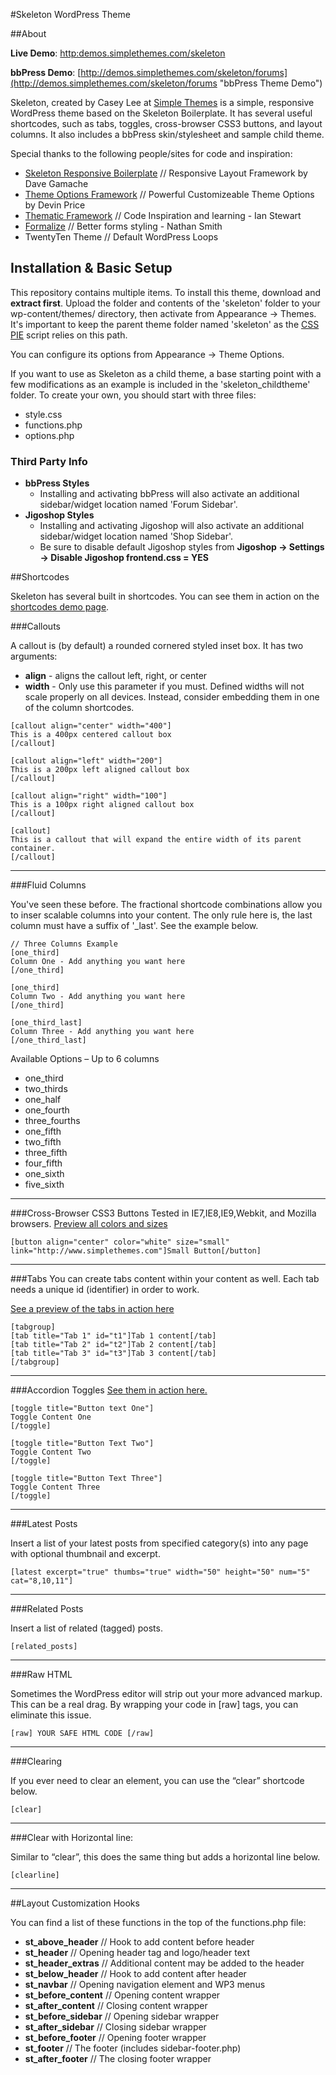 #Skeleton WordPress Theme

##About

**Live Demo**: [http:demos.simplethemes.com/skeleton](http:demos.simplethemes.com/skeleton "Skeleton WordPress Theme Demo")

**bbPress Demo**: [http://demos.simplethemes.com/skeleton/forums](http://demos.simplethemes.com/skeleton/forums "bbPress Theme Demo")

Skeleton, created by Casey Lee at [Simple Themes](http://www.simplethemes.com "WordPress Themes") is a simple, responsive WordPress theme based on the Skeleton Boilerplate.
It has several useful shortcodes, such as tabs, toggles, cross-browser CSS3 buttons, and layout columns.
It also includes a bbPress skin/stylesheet and sample child theme.

Special thanks to the following people/sites for code and inspiration:
 
* [Skeleton Responsive Boilerplate](http://www.getskeleton.com/) // Responsive Layout Framework by Dave Gamache
* [Theme Options Framework](http://wptheming.com/options-framework-plugin/) // Powerful Customizeable Theme Options by Devin Price
* [Thematic Framework](http://themeshaper.com/thematic/) // Code Inspiration and learning - Ian Stewart
* [Formalize](https://github.com/nathansmith/formalize) // Better forms styling - Nathan Smith
* TwentyTen Theme // Default WordPress Loops


## Installation & Basic Setup
This repository contains multiple items. To install this theme, download and **extract first**. Upload the folder and contents of the 'skeleton' folder to your wp-content/themes/ directory, then activate from Appearance &rarr; Themes. It's important to keep the parent theme folder named 'skeleton' as the [CSS PIE](http://css3pie.com/) script relies on this path.

You can configure its options from Appearance &rarr; Theme Options.

If you want to use as Skeleton as a child theme, a base starting point with a few modifications as an example is included in the 'skeleton_childtheme' folder. To create your own, you should start with three files:

* style.css
* functions.php
* options.php

### Third Party Info
* __bbPress Styles__
	* Installing and activating bbPress will also activate an additional sidebar/widget location named 'Forum Sidebar'.
* __Jigoshop Styles__
	* Installing and activating Jigoshop will also activate an additional sidebar/widget location named 'Shop Sidebar'.
	* Be sure to disable default Jigoshop styles from __Jigoshop &rarr; Settings &rarr; Disable Jigoshop frontend.css = YES__


##Shortcodes

Skeleton has several built in shortcodes. You can see them in action on the [shortcodes demo page](http://demos.simplethemes.com/skeleton/documentation).

###Callouts

A callout is (by default) a rounded cornered styled inset box. It has two arguments:

* **align** - aligns the callout left, right, or center
* **width** - Only use this parameter if you must. Defined widths will not scale properly on all devices. Instead, consider embedding them in one of the column shortcodes.

<!---->

	[callout align="center" width="400"]
	This is a 400px centered callout box
	[/callout]
	
	[callout align="left" width="200"]
	This is a 200px left aligned callout box
	[/callout]
	
	[callout align="right" width="100"]
	This is a 100px right aligned callout box
	[/callout]
	
	[callout]
	This is a callout that will expand the entire width of its parent container.
	[/callout]

----

###Fluid Columns

You've seen these before. The fractional shortcode combinations allow you to inser scalable columns into your content. The only rule here is, the last column must have a suffix of '_last'. See the example below.

	// Three Columns Example
	[one_third]
	Column One - Add anything you want here
	[/one_third]
	
	[one_third]
	Column Two - Add anything you want here
	[/one_third]
	
	[one_third_last]
	Column Three - Add anything you want here
	[/one_third_last]
	
Available Options – Up to 6 columns

* one_third
* two_thirds
* one_half
* one_fourth
* three_fourths
* one_fifth
* two_fifth
* three_fifth
* four_fifth
* one_sixth
* five_sixth

----

###Cross-Browser CSS3 Buttons
Tested in IE7,IE8,IE9,Webkit, and Mozilla browsers.
[Preview all colors and sizes](http://demos.simplethemes.com/skeleton/button-styles)

	[button align="center" color="white" size="small" link="http://www.simplethemes.com"]Small Button[/button]

----

###Tabs
You can create tabs content within your content as well. Each tab needs a unique id (identifier) in order to work.

[See a preview of the tabs in action here](http://demos.simplethemes.com/skeleton/documentation#t1Tab)

	[tabgroup]
	[tab title="Tab 1" id="t1"]Tab 1 content[/tab]
	[tab title="Tab 2" id="t2"]Tab 2 content[/tab]
	[tab title="Tab 3" id="t3"]Tab 3 content[/tab]
	[/tabgroup]

----

###Accordion Toggles
[See them in action here.](http://demos.simplethemes.com/skeleton/documentation#gist-1142632)

	[toggle title="Button text One"]
	Toggle Content One
	[/toggle]
	
	[toggle title="Button Text Two"]
	Toggle Content Two
	[/toggle]
	
	[toggle title="Button Text Three"]
	Toggle Content Three
	[/toggle]

----

###Latest Posts

Insert a list of your latest posts from specified category(s) into any page with optional thumbnail and excerpt.

	[latest excerpt="true" thumbs="true" width="50" height="50" num="5" cat="8,10,11"]
	
----

###Related Posts

Insert a list of related (tagged) posts.

	[related_posts]

----

###Raw HTML

Sometimes the WordPress editor will strip out your more advanced markup. This can be a real drag. By wrapping your code in [raw] tags, you can eliminate this issue.

	[raw] YOUR SAFE HTML CODE [/raw]

----

###Clearing

If you ever need to clear an element, you can use the “clear” shortcode below.

	[clear]

----

###Clear with Horizontal line:

Similar to “clear”, this does the same thing but adds a horizontal line below.

	[clearline]

----

##Layout Customization Hooks

You can find a list of these functions in the top of the functions.php file:

* __st_above_header__ // Hook to add content before header
* __st_header__ // Opening header tag and logo/header text
* __st_header_extras__ // Additional content may be added to the header
* __st_below_header__ // Hook to add content after header
* __st_navbar__ // Opening navigation element and WP3 menus
* __st_before_content__ // Opening content wrapper
* __st_after_content__ // Closing content wrapper
* __st_before_sidebar__ // Opening sidebar wrapper
* __st_after_sidebar__ // Closing sidebar wrapper
* __st_before_footer__ // Opening footer wrapper
* __st_footer__ // The footer (includes sidebar-footer.php)
* __st_after_footer__ // The closing footer wrapper